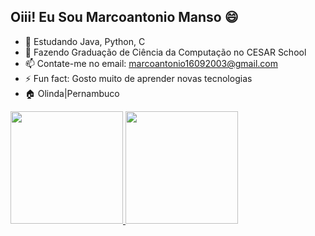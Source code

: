 ## Oiii! Eu Sou Marcoantonio Manso 😄

- 🌱 Estudando Java, Python, C
- 📖 Fazendo Graduação de Ciência da Computação no CESAR School
- 📫 Contate-me no email: marcoantonio16092003@gmail.com
- ⚡ Fun fact: Gosto muito de aprender novas tecnologias
- 🏠 Olinda|Pernambuco

<div>
  <a href="https://github.com/rafaballerini">
  <img height="180em" src="https://github-readme-stats.vercel.app/api?username=marcomansomm&show_icons=true&theme=dracula&include_all_commits=true&count_private=true"/>
  <img height="180em" src="https://github-readme-stats.vercel.app/api/top-langs/?username=marcomansomm&layout=compact&langs_count=7&theme=dracula"/>
</div>
